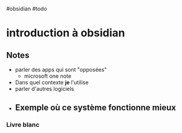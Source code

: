 #obsidian #todo 
# introduction à obsidian

## Notes

 - parler des apps qui sont "opposées"
     - microsoft one note
 - Dans quel contexte **je** l'utilise
 - parler d'autres logiciels
 - Exemple où ce système fonctionne mieux
     - 

### Livre blanc



